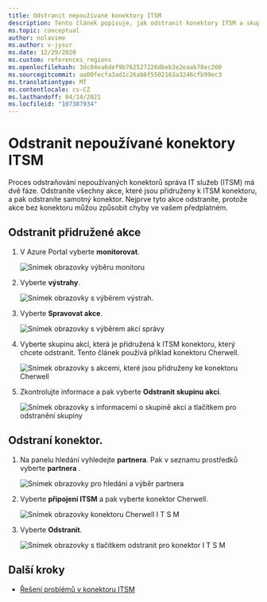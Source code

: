 ```yaml
---
title: Odstranit nepoužívané konektory ITSM
description: Tento článek popisuje, jak odstranit konektory ITSM a skupiny akcí, které jsou k němu přidružené.
ms.topic: conceptual
author: nolavime
ms.author: v-jysur
ms.date: 12/29/2020
ms.custom: references_regions
ms.openlocfilehash: 3dc84ea6def9b762527226dbeb3e2eaab78ec200
ms.sourcegitcommit: aa00fecfa3ad1c26ab6f5502163a3246cfb99ec3
ms.translationtype: MT
ms.contentlocale: cs-CZ
ms.lasthandoff: 04/14/2021
ms.locfileid: "107387934"
---
```

# <a name="delete-unused-itsm-connectors"></a>Odstranit nepoužívané konektory ITSM

Proces odstraňování nepoužívaných konektorů správa IT služeb (ITSM) má dvě fáze. Odstraníte všechny akce, které jsou přidruženy k ITSM konektoru, a pak odstraníte samotný konektor. Nejprve tyto akce odstraníte, protože akce bez konektoru můžou způsobit chyby ve vašem předplatném.

## <a name="delete-associated-actions"></a>Odstranit přidružené akce

1. V Azure Portal vyberte **monitorovat**.
  
    ![Snímek obrazovky výběru monitoru](media/itsmc-connector-deletion/itsmc-monitor-selection.png)

2. Vyberte **výstrahy**.
   
    ![Snímek obrazovky s výběrem výstrah.](media/itsmc-connector-deletion/itsmc-alert-selection.png)

3. Vyberte **Spravovat akce**.
   
    ![Snímek obrazovky s výběrem akcí správy](media/itsmc-connector-deletion/itsmc-actions-selection.png)

4. Vyberte skupinu akcí, která je přidružená k ITSM konektoru, který chcete odstranit. Tento článek používá příklad konektoru Cherwell.
   
    ![Snímek obrazovky s akcemi, které jsou přidruženy ke konektoru Cherwell](media/itsmc-connector-deletion/itsmc-actions-screen.png)

5. Zkontrolujte informace a pak vyberte **Odstranit skupinu akcí**.

    ![Snímek obrazovky s informacemi o skupině akcí a tlačítkem pro odstranění skupiny](media/itsmc-connector-deletion/itsmc-action-deletion.png)

## <a name="delete-the-connector"></a>Odstraní konektor.

1. Na panelu hledání vyhledejte **partnera**. Pak v seznamu prostředků vyberte **partnera** .

    ![Snímek obrazovky pro hledání a výběr partnera](media/itsmc-connector-deletion/itsmc-connector-selection.png)

2. Vyberte **připojení ITSM** a pak vyberte konektor Cherwell.

    ![Snímek obrazovky konektoru Cherwell I T S M](media/itsmc-connector-deletion/itsmc-cherwell-connector.png)

3. Vyberte **Odstranit**.

    ![Snímek obrazovky s tlačítkem odstranit pro konektor I T S M](media/itsmc-connector-deletion/itsmc-connector-deletion.png)

## <a name="next-steps"></a>Další kroky

* [Řešení problémů v konektoru ITSM](./itsmc-resync-servicenow.md)
